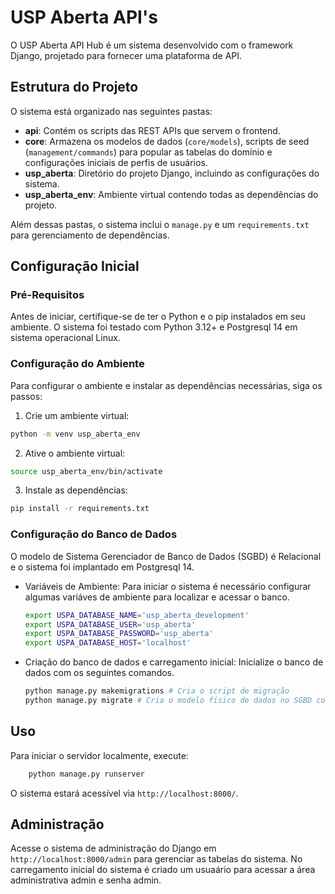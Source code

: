 # USP Aberta API's

O USP Aberta API Hub é um sistema desenvolvido com o framework Django, projetado para fornecer uma plataforma de
API.

## Estrutura do Projeto

O sistema está organizado nas seguintes pastas:

- **api**: Contém os scripts das REST APIs que servem o frontend.
- **core**: Armazena os modelos de dados (`core/models`), scripts de seed (`management/commands`) para popular as
  tabelas do domínio e configurações iniciais de perfis de usuários.
- **usp_aberta**: Diretório do projeto Django, incluindo as configurações do sistema.
- **usp_aberta_env**: Ambiente virtual contendo todas as dependências do projeto.

Além dessas pastas, o sistema inclui o `manage.py` e um `requirements.txt` para
gerenciamento de dependências.

## Configuração Inicial

### Pré-Requisitos

Antes de iniciar, certifique-se de ter o Python e o pip instalados em seu ambiente. O sistema foi testado com Python
3.12+ e Postgresql 14 em sistema operacional Linux.

### Configuração do Ambiente

Para configurar o ambiente e instalar as dependências necessárias, siga os passos:

1. Crie um ambiente virtual:

```bash
python -m venv usp_aberta_env
```

2. Ative o ambiente virtual:

```bash
source usp_aberta_env/bin/activate
```

3. Instale as dependências:

```bash
pip install -r requirements.txt
```

### Configuração do Banco de Dados

O modelo de Sistema Gerenciador de Banco de Dados (SGBD) é Relacional e o sistema foi implantado em Postgresql 14.

- Variáveis de Ambiente: Para iniciar o sistema é necessário configurar algumas variáves de ambiente para localizar e
  acessar o banco.

    ```bash
    export USPA_DATABASE_NAME='usp_aberta_development'
    export USPA_DATABASE_USER='usp_aberta'
    export USPA_DATABASE_PASSWORD='usp_aberta'
    export USPA_DATABASE_HOST='localhost'
    ```

- Criação do banco de dados e carregamento inicial: Inicialize o banco de dados com os seguintes comandos.

    ```bash
    python manage.py makemigrations # Cria o script de migração
    python manage.py migrate # Cria o modelo físico de dados no SGBD configurado
    ```

## Uso

Para iniciar o servidor localmente, execute:

```bash
    python manage.py runserver
```

O sistema estará acessível via `http://localhost:8000/`.

## Administração

Acesse o sistema de administração do Django em `http://localhost:8000/admin` para gerenciar as tabelas do sistema.
No carregamento inicial do sistema é criado um usuaário para acessar a área administrativa admin e
senha admin.

